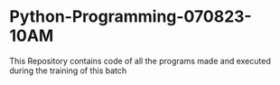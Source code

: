 # Python-Programming-070823-10AM
This Repository contains code of all the programs made and executed during the training of this batch
